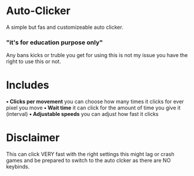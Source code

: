 # Auto-Clicker

A simple but fas and customizeable auto clicker.

### "it's for education purpose only"

Any bans kicks or truble you get for using this is not my issue you have the right to use this or not.

# **Includes**
**• Clicks per movement**
you can choose how many times it clicks for ever pixel you move
**• Wait time**
it can click for the amount of time you give it (interval)
**• Adjustable speeds**
you can adjust how fast it clicks 
# **Disclaimer**

This can click VERY fast with the right settings this might lag or crash games and be prepared to switch to the auto clcker as there are NO keybinds.
